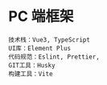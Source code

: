 # PC 端框架

    技术栈：Vue3, TypeScript
    UI库：Element Plus
    代码规范：Eslint, Prettier,
    GIT工具：Husky
    构建工具：Vite
